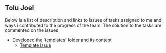 ## Tolu Joel

Below is a list of description and links to issues of tasks assigned to me and ways i contributed to the progress of the team. The solution to the tasks are commented on the issues


* Developed the 'templates' folder and its content <br> 
   - [Template Issue](https://github.com/zuri-training/proj_debtors-team-36/issues/29)

